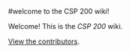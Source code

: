 #welcome to the CSP 200 wiki!

Welcome! This is the _CSP 200_ wiki.

[View the contributors](CONTRIBUTORS.md).

